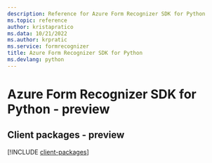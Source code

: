 ```yaml
---
description: Reference for Azure Form Recognizer SDK for Python
ms.topic: reference
author: kristapratico
ms.data: 10/21/2022
ms.author: krpratic
ms.service: formrecognizer
title: Azure Form Recognizer SDK for Python
ms.devlang: python
---
```

# Azure Form Recognizer SDK for Python - preview

## Client packages - preview
[!INCLUDE [client-packages](form-recognizer-client-index.md)]